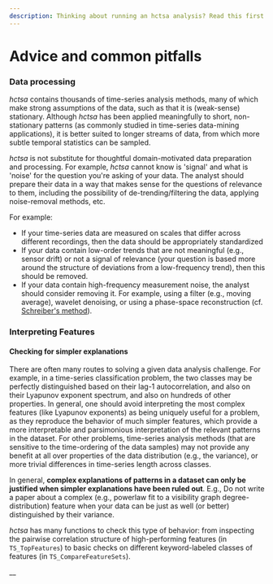 ```yaml
---
description: Thinking about running an hctsa analysis? Read this first.
---
```


# Advice and common pitfalls

### Data processing

_hctsa_ contains thousands of time-series analysis methods, many of which make strong assumptions of the data, such as that it is \(weak-sense\) stationary. Although _hctsa_ has been applied meaningfully to short, non-stationary patterns \(as commonly studied in time-series data-mining applications\), it is better suited to longer streams of data, from which more subtle temporal statistics can be sampled.

_hctsa_ is not substitute for thoughtful domain-motivated data preparation and processing. For example, _hctsa_ cannot know is 'signal' and what is 'noise' for the question you're asking of your data. The analyst should prepare their data in a way that makes sense for the questions of relevance to them, including the possibility of de-trending/filtering the data, applying noise-removal methods, etc.

For example:

* If your time-series data are measured on scales that differ across different recordings, then the data should be appropriately standardized
* If your data contain low-order trends that are not meaningful \(e.g., sensor drift\) or not a signal of relevance \(your question is based more around the structure of deviations from a low-frequency trend\), then this should be removed.
* If your data contain high-frequency measurement noise, the analyst should consider removing it. For example, using a filter \(e.g., moving average\), wavelet denoising, or using a phase-space reconstruction \(cf. [Schreiber's method](https://link.aps.org/doi/10.1103/PhysRevE.47.2401)\).

### Interpreting Features

#### Checking for simpler explanations

There are often many routes to solving a given data analysis challenge. For example, in a time-series classification problem, the two classes may be perfectly distinguished based on their lag-1 autocorrelation, and also on their Lyapunov exponent spectrum, and also on hundreds of other properties. In general, one should avoid interpreting the most complex features \(like Lyapunov exponents\) as being uniquely useful for a problem, as they reproduce the behavior of much simpler features, which provide a more interpretable and parsimonious interpretation of the relevant patterns in the dataset. For other problems, time-series analysis methods \(that are sensitive to the time-ordering of the data samples\) may not provide any benefit at all over properties of the data distribution \(e.g., the variance\), or more trivial differences in time-series length across classes.

In general, **complex explanations of patterns in a dataset can only be justified when simpler explanations have been ruled out**. E.g., Do not write a paper about a complex \(e.g., powerlaw fit to a visibility graph degree-distribution\) feature when your data can be just as well \(or better\) distinguished by their variance.

_hctsa_ has many functions to check this type of behavior: from inspecting the pairwise correlation structure of high-performing features \(in `TS_TopFeatures`\) to basic checks on different keyword-labeled classes of features \(in `TS_CompareFeatureSets`\).

\_\_

